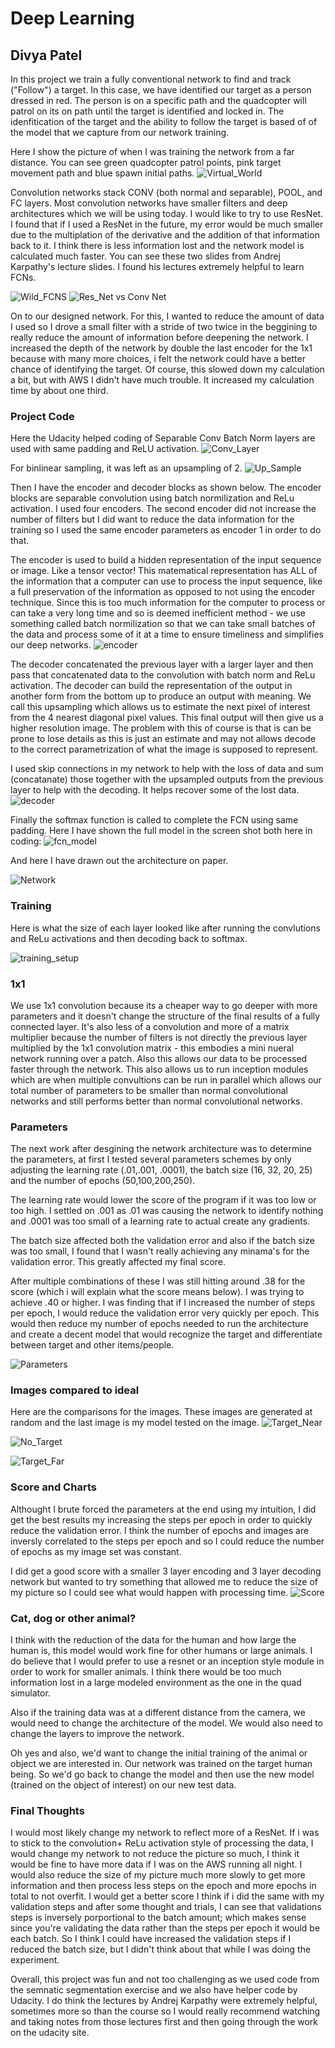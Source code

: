 # Deep Learning
## Divya Patel

In this project we train a fully conventional network to find and track ("Follow") a target. In this case, we have identified our target as a person dressed in red. The person is on a specific path and the quadcopter will patrol on its on path until the target is identified and locked in. The idenfitication of the target and the ability to follow the target is based of of the model that we capture from our network training.

Here I show the picture of when I was training the network from a far distance. You can see green quadcopter patrol points, pink target movement path and blue spawn initial paths.
![Virtual_World](ScreenShots/recording.png)

Convolution networks stack CONV (both normal and separable), POOL, and FC layers. Most convolution networks have smaller filters and deep architectures which we will be using today. I would like to try to use ResNet. I found that if I used a ResNet in the future, my error would be much smaller due to the multiplation of the derivative and the addition of that information back to it. I think there is less information lost and the network model is calculated much faster. You can see these two slides from Andrej Karpathy's lecture slides. I found his lectures extremely helpful to learn FCNs. 

![Wild_FCNS](ScreenShots/wild_fcns.png)
![Res_Net vs Conv Net](ScreenShots/res_net.png)

On to our designed network. For this, I wanted to reduce the amount of data I used so I drove a small filter with a stride of two twice in the beggining to really reduce the amount of information before deepening the network. I increased the depth of the network by double the last encoder for the 1x1 because with many more choices, i felt the network could have a better chance of identifying the target. Of course, this slowed down my calculation a bit, but with AWS I didn't have much trouble. It increased my calculation time by about one third.

### Project Code
Here the Udacity helped coding of Separable Conv Batch Norm layers are used with same padding and ReLU activation.
![Conv_Layer](ScreenShots/batchnorm.png)

For binlinear sampling, it was left as an upsampling of 2.
![Up_Sample](ScreenShots/upsample.png)

Then I have the encoder and decoder blocks as shown below. The encoder blocks are separable convolution using batch normilization and ReLu activation. I used four encoders. The second encoder did not increase the number of filters but I did want to reduce the data information for the training so I used the same encoder parameters as encoder 1 in order to do that. 

The encoder is used to build a hidden representation of the input sequence or image. Like a tensor vector! This matematical representation has ALL of the information that a computer can use to process the input sequence, like a full preservation of the information as opposed to not using the encoder technique. Since this is too much information for the computer to process or can take a very long time and so is deemed inefficient method - we use something called batch normilization so that we can take small batches of the data and process some of it at a time to ensure timeliness and simplifies our deep networks.
![encoder](ScreenShots/encoder.png)


The decoder concatenated the previous layer with a larger layer and then pass that concatenated data to the convolution with batch norm and ReLu activation. The decoder can build the representation of the output in another form from the bottom up to produce an output with meaning. We call this upsampling which allows us to estimate the next pixel of interest from the 4 nearest diagonal pixel values. This final output will then give us a higher resolution image. The problem with this of course is that is can be prone to lose details as this is just an estimate and may not allows decode to the correct parametrization of what the image is supposed to represent.

I used skip connections in my network to help with the loss of data and sum (concatanate) those together with the upsampled outputs from the previous layer to help with the decoding. It helps recover some of the lost data.  
![decoder](ScreenShots/decoder.png)

Finally the softmax function is called to complete the FCN using same padding.
Here I have shown the full model in the screen shot both here in coding:
![fcn_model](ScreenShots/fcn_model.png)

And here I have drawn out the architecture on paper.

![Network](ScreenShots/network.JPG)

### Training
Here is what the size of each layer looked like after running the convlutions and ReLu activations and then decoding back to softmax.


![training_setup](ScreenShots/training.png)

### 1x1 
We use 1x1 convolution because its a cheaper way to go deeper with more parameters and it doesn't change the structure of the final results of a fully connected layer. It's also less of a convolution and more of a matrix multiplier because the number of filters is not directly the previous layer multiplied by the 1x1 convolution matrix - this embodies a mini nueral network running over a patch. Also this allows our data to be processed faster through the network. 
This also allows us to run inception modules which are when multiple convultions can be run in parallel which allows our total number of parameters to be smaller than normal convolutional networks and still performs better than normal convolutional networks.


### Parameters

The next work after desgining the network architecture was to determine the parameters, at first I tested several parameters schemes by only adjusting the learning rate (.01,.001, .0001), the batch size (16, 32, 20, 25) and the number of epochs (50,100,200,250). 

The learning rate would lower the score of the program if it was too low or too high. I settled on .001 as .01 was causing the network to identify nothing and .0001 was too small of a learning rate to actual create any gradients.

The batch size affected both the validation error and also if the batch size was too small, I found that I wasn't really achieving any minama's for the validation error. This greatly affected my final score.

After multiple combinations of these I was still hitting around .38 for the score (which i will explain what the score means below). I was trying to achieve .40 or higher. I was finding that if I increased the number of steps per epoch, I would reduce the validation error very quickly per epoch. This would then reduce my number of epochs needed to run the architecture and create a decent model that would recognize the target and differentiate between target and other items/people.

![Parameters](ScreenShots/parameters.png)

### Images compared to ideal
Here are the comparisons for the images. These images are generated at random and the last image is my model tested on the image.
![Target_Near](ScreenShots/target_near.png)

![No_Target](ScreenShots/no_target.png)

![Target_Far](ScreenShots/target_far.png)

### Score and Charts

Althought I brute forced the parameters at the end using my intuition, I did get the best results my increasing the steps per epoch in order to quickly reduce the validation error. I think the number of epochs and images are inversly correlated to the steps per epoch and so I could reduce the number of epochs as my image set was constant.

I did get a good score with a smaller 3 layer encoding and 3 layer decoding network but wanted to try something that allowed me to reduce the size of my picture so I could see what would happen with processing time.
![Score](ScreenShots/scores.png)

### Cat, dog or other animal?
I think with the reduction of the data for the human and how large the human is, this model would work fine for other humans or large animals. I do believe that I would prefer to use a resnet or an inception style module in order to work for smaller animals. I think there would be too much information lost in a large modeled environment as the one in the quad simulator.

Also if the training data was at a different distance from the camera, we would need to change the architecture of the model. We would also need to change the layers to improve the network. 

Oh yes and also, we'd want to change the initial training of the animal or object we are interested in. Our network was trained on the target human being. So we'd go back to change the model and then use the new model (trained on the object of interest) on our new test data.

### Final Thoughts

I would most likely change my network to reflect more of a ResNet. If i was to stick to the convolution+ ReLu activation style of processing the data, I would change my network to not reduce the picture so much, I think it would be fine to have more data if I was on the AWS running all night. I would also reduce the size of my picture much more slowly to get more information and then process less steps on the epoch and more epochs in total to not overfit. I would get a better score I think if i did the same with my validation steps and after some thought and trials, I can see that validations steps is inversely porportional to the batch amount; which makes sense since you're validating the data rather than the steps per epoch it would be each batch. So I think I could have increased the validation steps if I reduced the batch size, but I didn't think about that while I was doing the experiment.

Overall, this project was fun and not too challenging as we used code from the semnatic segmentation exercise and we also have helper code by Udacity. I do think the lectures by Andrej Karpathy were extremely helpful, sometimes more so than the course so I would really recommend watching and taking notes from those lectures first and then going through the work on the udacity site.



